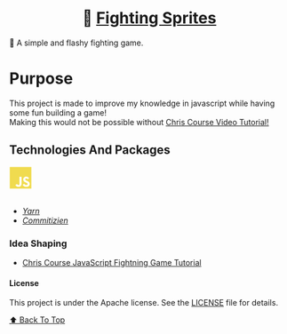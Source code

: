 <h1 id="Sprites" align="center">🤺 <a href="#">Fighting Sprites</a></h1>

🤺 A simple and flashy fighting game.

<h1>Purpose</h1>
This project is made to improve my knowledge in javascript while having some fun building a game! <br> 
Making this would not be possible without <a target="_blank" href="https://www.youtube.com/watch?v=vyqbNFMDRGQ">Chris Course Video Tutorial!</a>

<h2>Technologies And Packages</h2>
<div style="display: inline"> 
  <a target="_blank" href="https://developer.mozilla.org/pt-BR/docs/Web/JavaScript">
    <img align="center" alt="JS" height="40" width="40" src="https://raw.githubusercontent.com/devicons/devicon/master/icons/javascript/javascript-plain.svg">
  </a>
</div> <br>
<br>

<ul>
  <li><a target="_blank" href="https://yarnpkg.com/"><i>Yarn</i></a></li>
  <li><a target="_blank" href="https://github.com/commitizen/cz-cli"><i>Commitizien</i></a></li>
</ul>

<h3>Idea Shaping</h3>
<ul>
  <li>
    <a target="_blank" href="https://www.youtube.com/watch?v=vyqbNFMDRGQ">Chris Course JavaScript Fightning Game Tutorial</a>
  </li>
</ul>

<h4>License</h4>

This project is under the Apache license. See the [LICENSE](LICENSE) file for details.

[⬆ Back To Top](#Sprites)<br>
